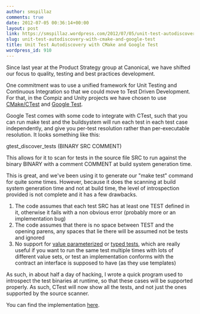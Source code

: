 ```yaml
---
author: smspillaz
comments: true
date: 2012-07-05 00:36:14+00:00
layout: post
link: https://smspillaz.wordpress.com/2012/07/05/unit-test-autodiscovery-with-cmake-and-google-test/
slug: unit-test-autodiscovery-with-cmake-and-google-test
title: Unit Test Autodiscovery with CMake and Google Test
wordpress_id: 910
---
```


Since last year at the Product Strategy group at Canonical, we have shifted our focus to quality, testing and best practices development.

One commitment was to use a unified framework for Unit Testing and Continuous Integration so that we could move to Test Driven Development. For that, in the Compiz and Unity projects we have chosen to use [CMake/CTest](http://www.cmake.org/) and [Google Test](http://code.google.com/p/googletest/).

Google Test comes with some code to integrate with CTest, such that you can run make test and the buildsystem will run each test in each test case independently, and give you per-test resolution rather than per-executable resolution. It looks something like this:

gtest_discover_tests (BINARY SRC COMMENT)

This allows for it to scan for tests in the source file SRC to run against the binary BINARY with a comment COMMENT at build system generation time.

This is great, and we've been using it to generate our "make test" command for quite some times. However, because it does the scanning at build system generation time and not at build time, the level of introspection provided is not complete and it has a few drawbacks.

  1. The code assumes that each test SRC has at least one TEST defined in it, otherwise it fails with a non obvious error (probably more or an implementation bug)
  2. The code assumes that there is no space between TEST and the opening parens, any spaces that lie there will be assumed not be tests and ignored
  3. No support for [value parameterized](http://code.google.com/p/googletest/wiki/AdvancedGuide#Value_Parameterized_Tests) or [typed tests](http://code.google.com/p/googletest/wiki/AdvancedGuide#Type-Parameterized_Tests), which are really useful if you want to run the same test multiple times with lots of different value sets, or test an implementation conforms with the contract an interface is supposed to have (as they use templates)

As such, in about half a day of hacking, I wrote a quick program used to introspect the test binaries at runtime, so that these cases will be supported properly. As such, CTest will now show all the tests, and not just the ones supported by the source scanner.

You can find the implementation [here](https://code.launchpad.net/~compiz-team/compiz/compiz.compiz_discover_tests/+merge/113324).

 
